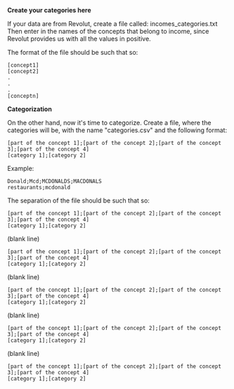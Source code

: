**Create your categories here**

If your data are from Revolut, create a file called:
incomes_categories.txt
Then enter in the names of the concepts that belong to income, since Revolut provides
us with all the values in positive.

The format of the file should be such that so:

~~~
[concept1]
[concept2]
.
.
.
[conceptn]
~~~

**Categorization**

On the other hand, now it's time to categorize.
Create a file, where the categories will be, with the name "categories.csv" and the following format:

~~~
[part of the concept 1];[part of the concept 2];[part of the concept 3];[part of the concept 4]
[category 1];[category 2]
~~~

Example:

~~~
Donald;Mcd;MCDONALDS;MACDONALS
restaurants;mcdonald
~~~

The separation of the file should be such that so:

~~~
[part of the concept 1];[part of the concept 2];[part of the concept 3];[part of the concept 4]
[category 1];[category 2]
~~~
(blank line)
~~~
[part of the concept 1];[part of the concept 2];[part of the concept 3];[part of the concept 4]
[category 1];[category 2]
~~~
(blank line)
~~~
[part of the concept 1];[part of the concept 2];[part of the concept 3];[part of the concept 4]
[category 1];[category 2]
~~~
(blank line)
~~~
[part of the concept 1];[part of the concept 2];[part of the concept 3];[part of the concept 4]
[category 1];[category 2]
~~~
(blank line)
~~~
[part of the concept 1];[part of the concept 2];[part of the concept 3];[part of the concept 4]
[category 1];[category 2]
~~~